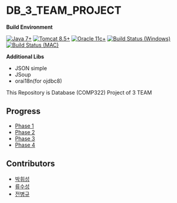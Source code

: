 # DB_3_TEAM_PROJECT
**Build Environment**

[![Java 7+](https://img.shields.io/badge/Java-7%2B-informational)](http://java.oracle.com)
[![Tomcat 8.5+](https://img.shields.io/badge/Tomcat-8.5%2B-informational)](https://tomcat.apache.org/download-80.cgi)
[![Oracle 11c+](https://img.shields.io/badge/Oracle-11c%2B-informational)](https://www.oracle.com/database/technologies)
[![ Build Status (Windows)](https://img.shields.io/appveyor/build/parrt/antlr4?label=Windows)](https://www.microsoft.com/ko-kr/windows)
[![ Build Status (MAC)](https://img.shields.io/badge/Mac-issue-yellow)](https://support.apple.com/ko-kr/HT201260)

**Additional Libs**
* JSON simple
* JSoup
* orai18n(for ojdbc8)

This Repository is Database (COMP322) Project of 3 TEAM



## Progress

* [Phase 1](https://github.com/sapiens2000/DB_3_TEAM_PROEJCT/blob/main/Phase/Phase1/Phase1.md)
* [Phase 2](https://github.com/sapiens2000/DB_3_TEAM_PROEJCT/blob/main/Phase/Phase2/Phase2.md)
* [Phase 3](https://github.com/sapiens2000/DB_3_TEAM_PROEJCT/blob/main/Phase/Phase3/Phase3.md)
* [Phase 4](https://github.com/sapiens2000/DB_3_TEAM_PROEJCT/blob/main/Phase/Phase4/Phase4.md)


## Contributors

* [박휘성](https://github.com/hwistar0717)
* [류수성](https://github.com/Hermes997)
* [전병규](https://github.com/sapiens2000)
